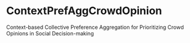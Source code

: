 # ContextPrefAggCrowdOpinion
Context-based Collective Preference Aggregation for Prioritizing Crowd Opinions in Social Decision-making
